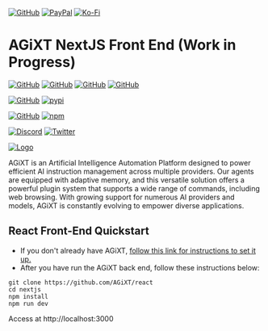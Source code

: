 [![GitHub](https://img.shields.io/badge/GitHub-Sponsor%20Josh%20XT-blue?logo=github&style=plastic)](https://github.com/sponsors/Josh-XT) [![PayPal](https://img.shields.io/badge/PayPal-Sponsor%20Josh%20XT-blue.svg?logo=paypal&style=plastic)](https://paypal.me/joshxt) [![Ko-Fi](https://img.shields.io/badge/Kofi-Sponsor%20Josh%20XT-blue.svg?logo=kofi&style=plastic)](https://ko-fi.com/joshxt)

# AGiXT NextJS Front End (Work in Progress)

[![GitHub](https://img.shields.io/badge/GitHub-AGiXT%20Core-blue?logo=github&style=plastic)](https://github.com/Josh-XT/AGiXT) [![GitHub](https://img.shields.io/badge/GitHub-AGiXT%20Hub-blue?logo=github&style=plastic)](https://github.com/AGiXT/hub) [![GitHub](https://img.shields.io/badge/GitHub-AGiXT%20Light%20Hub-blue?logo=github&style=plastic)](https://github.com/AGiXT/light-hub) [![GitHub](https://img.shields.io/badge/GitHub-AGiXT%20Streamlit%20Web%20UI-blue?logo=github&style=plastic)](https://github.com/AGiXT/streamlit)

[![GitHub](https://img.shields.io/badge/GitHub-AGiXT%20Python%20SDK-blue?logo=github&style=plastic)](https://github.com/AGiXT/python-sdk) [![pypi](https://img.shields.io/badge/pypi-AGiXT%20Python%20SDK-blue?logo=pypi&style=plastic)](https://pypi.org/project/agixtsdk/)

[![GitHub](https://img.shields.io/badge/GitHub-AGiXT%20TypeScript%20SDK-blue?logo=github&style=plastic)](https://github.com/AGiXT/typescript-sdk) [![npm](https://img.shields.io/badge/npm-AGiXT%20TypeScript%20SDK-blue?logo=npm&style=plastic)](https://www.npmjs.com/package/agixt)


[![Discord](https://img.shields.io/discord/1097720481970397356?label=Discord&logo=discord&logoColor=white&style=plastic&color=5865f2)](https://discord.gg/d3TkHRZcjD) 
[![Twitter](https://img.shields.io/badge/Twitter-Follow_@Josh_XT-blue?logo=twitter&style=plastic)](https://twitter.com/Josh_XT) 

[![Logo](https://josh-xt.github.io/AGiXT/images/AGiXT-gradient-flat.svg)](https://josh-xt.github.io/AGiXT/)

AGiXT is an Artificial Intelligence Automation Platform designed to power efficient AI instruction management across multiple providers. Our agents are equipped with adaptive memory, and this versatile solution offers a powerful plugin system that supports a wide range of commands, including web browsing. With growing support for numerous AI providers and models, AGiXT is constantly evolving to empower diverse applications.

## React Front-End Quickstart

- If you don't already have AGiXT, [follow this link for instructions to set it up.](https://github.com/Josh-XT/AGiXT#quick-start-guide)
- After you have run the AGiXT back end, follow these instructions below:

```
git clone https://github.com/AGiXT/react
cd nextjs
npm install
npm run dev
```

Access at http://localhost:3000